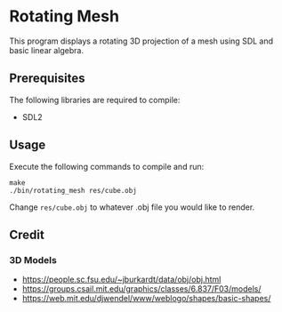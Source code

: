 # Rotating Mesh
This program displays a rotating 3D projection of a mesh using SDL and basic linear algebra.

## Prerequisites
The following libraries are required to compile:
- SDL2

## Usage
Execute the following commands to compile and run:
```
make
./bin/rotating_mesh res/cube.obj
```
Change `res/cube.obj` to whatever .obj file you would like to render.

## Credit
### 3D Models
- https://people.sc.fsu.edu/~jburkardt/data/obj/obj.html
- https://groups.csail.mit.edu/graphics/classes/6.837/F03/models/
- https://web.mit.edu/djwendel/www/weblogo/shapes/basic-shapes/
